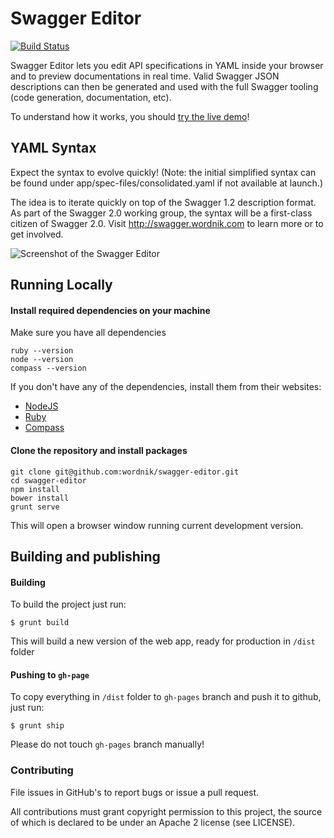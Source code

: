 # Swagger Editor

[![Build Status](https://travis-ci.org/wordnik/swagger-editor.svg)](https://travis-ci.org/wordnik/swagger-editor)

Swagger Editor lets you edit API specifications in YAML inside your browser and to preview documentations in real time.
Valid Swagger JSON descriptions can then be generated and used with the full Swagger tooling (code generation, documentation, etc).

To understand how it works, you should [try the live demo](http://wordnik.github.io/swagger-editor)!

## YAML Syntax
Expect the syntax to evolve quickly! (Note: the initial simplified syntax can be found under app/spec-files/consolidated.yaml if not available at launch.)

The idea is to iterate quickly on top of the Swagger 1.2 description format. As part of the Swagger 2.0 working group, the syntax will be a first-class citizen of Swagger 2.0. Visit http://swagger.wordnik.com to learn more or to get involved.

![Screenshot of the Swagger Editor](https://raw.githubusercontent.com/wordnik/swagger-editor/master/app/images/swagger-editor2.png "Designing an API with the Swagger Editor")

## Running Locally

#### Install required dependencies on your machine

Make sure you have all dependencies

```shell
ruby --version
node --version
compass --version
```
If you don't have any of the dependencies, install them from their websites:

 * [NodeJS](http://nodejs.org/)
 * [Ruby](https://www.ruby-lang.org/en/)
 * [Compass](http://compass-style.org/)
 

#### Clone the repository and install packages

```shell
git clone git@github.com:wordnik/swagger-editor.git
cd swagger-editor
npm install
bower install
grunt serve
```

This will open a browser window running current development version.

## Building and publishing

#### Building
To build the project just run: 

```
$ grunt build
```
This will build a new version of the web app, ready for production in `/dist` folder

#### Pushing to `gh-page`

To copy everything in `/dist` folder to `gh-pages` branch and push it to github, just run:

```
$ grunt ship
```
Please do not touch `gh-pages` branch manually!


### Contributing
File issues in GitHub's to report bugs or issue a pull request.

All contributions must grant copyright permission to this project, the source of which is declared to be under an Apache 2 license (see LICENSE).
